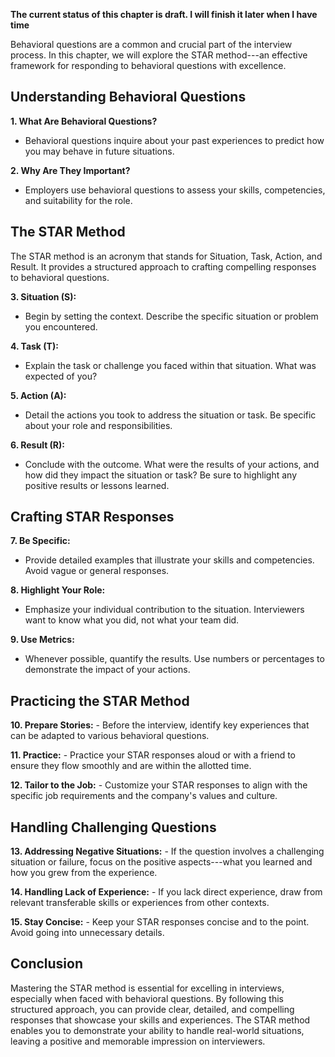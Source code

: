 **The current status of this chapter is draft. I will finish it later when I have time**

Behavioral questions are a common and crucial part of the interview process. In this chapter, we will explore the STAR method---an effective framework for responding to behavioral questions with excellence.

Understanding Behavioral Questions
----------------------------------

**1. What Are Behavioral Questions?**

* Behavioral questions inquire about your past experiences to predict how you may behave in future situations.

**2. Why Are They Important?**

* Employers use behavioral questions to assess your skills, competencies, and suitability for the role.

The STAR Method
---------------

The STAR method is an acronym that stands for Situation, Task, Action, and Result. It provides a structured approach to crafting compelling responses to behavioral questions.

**3. Situation (S):**

* Begin by setting the context. Describe the specific situation or problem you encountered.

**4. Task (T):**

* Explain the task or challenge you faced within that situation. What was expected of you?

**5. Action (A):**

* Detail the actions you took to address the situation or task. Be specific about your role and responsibilities.

**6. Result (R):**

* Conclude with the outcome. What were the results of your actions, and how did they impact the situation or task? Be sure to highlight any positive results or lessons learned.

Crafting STAR Responses
-----------------------

**7. Be Specific:**

* Provide detailed examples that illustrate your skills and competencies. Avoid vague or general responses.

**8. Highlight Your Role:**

* Emphasize your individual contribution to the situation. Interviewers want to know what you did, not what your team did.

**9. Use Metrics:**

* Whenever possible, quantify the results. Use numbers or percentages to demonstrate the impact of your actions.

Practicing the STAR Method
--------------------------

**10. Prepare Stories:** - Before the interview, identify key experiences that can be adapted to various behavioral questions.

**11. Practice:** - Practice your STAR responses aloud or with a friend to ensure they flow smoothly and are within the allotted time.

**12. Tailor to the Job:** - Customize your STAR responses to align with the specific job requirements and the company's values and culture.

Handling Challenging Questions
------------------------------

**13. Addressing Negative Situations:** - If the question involves a challenging situation or failure, focus on the positive aspects---what you learned and how you grew from the experience.

**14. Handling Lack of Experience:** - If you lack direct experience, draw from relevant transferable skills or experiences from other contexts.

**15. Stay Concise:** - Keep your STAR responses concise and to the point. Avoid going into unnecessary details.

Conclusion
----------

Mastering the STAR method is essential for excelling in interviews, especially when faced with behavioral questions. By following this structured approach, you can provide clear, detailed, and compelling responses that showcase your skills and experiences. The STAR method enables you to demonstrate your ability to handle real-world situations, leaving a positive and memorable impression on interviewers.
